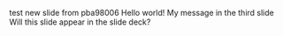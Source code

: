 test new slide from pba98006
Hello world!
My message in the third slide
Will this slide appear in the slide deck?
